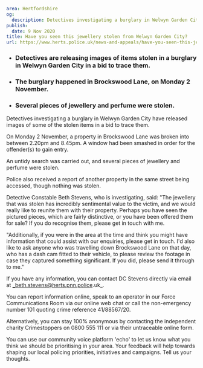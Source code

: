 ```yaml
area: Hertfordshire
og:
  description: Detectives investigating a burglary in Welwyn Garden City have released images of some of the stolen items in a bid to trace them.
publish:
  date: 9 Nov 2020
title: Have you seen this jewellery stolen from Welwyn Garden City?
url: https://www.herts.police.uk/news-and-appeals/have-you-seen-this-jewellery-stolen-from-welwyn-garden-city-0851
```

* ### Detectives are releasing images of items stolen in a burglary in Welwyn Garden City in a bid to trace them.

 * ### The burglary happened in Brockswood Lane, on Monday 2 November.

 * ### Several pieces of jewellery and perfume were stolen.

Detectives investigating a burglary in Welwyn Garden City have released images of some of the stolen items in a bid to trace them.

On Monday 2 November, a property in Brockswood Lane was broken into between 2.20pm and 8.45pm. A window had been smashed in order for the offender(s) to gain entry.

An untidy search was carried out, and several pieces of jewellery and perfume were stolen.

Police also received a report of another property in the same street being accessed, though nothing was stolen.

Detective Constable Beth Stevens, who is investigating, said: "The jewellery that was stolen has incredibly sentimental value to the victim, and we would really like to reunite them with their property. Perhaps you have seen the pictured pieces, which are fairly distinctive, or you have been offered them for sale? If you do recognise them, please get in touch with me.

"Additionally, if you were in the area at the time and think you might have information that could assist with our enquiries, please get in touch. I'd also like to ask anyone who was travelling down Brockswood Lane on that day, who has a dash cam fitted to their vehicle, to please review the footage in case they captured something significant. If you did, please send it through to me."

If you have any information, you can contact DC Stevens directly via email at _beth.stevens@herts.pnn.police.uk_.

You can report information online, speak to an operator in our Force Communications Room via our online web chat or call the non-emergency number 101 quoting crime reference 41/88567/20.

Alternatively, you can stay 100% anonymous by contacting the independent charity Crimestoppers on 0800 555 111 or via their untraceable online form.

You can use our community voice platform 'echo' to let us know what you think we should be prioritising in your area. Your feedback will help towards shaping our local policing priorities, initiatives and campaigns. Tell us your thoughts.

